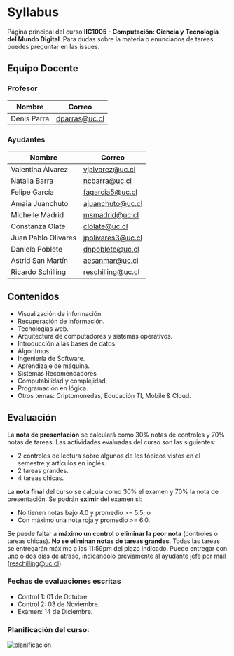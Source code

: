 # Syllabus
Página principal del curso **IIC1005 - Computación: Ciencia y** 
**Tecnología del Mundo Digital**.
Para dudas sobre la materia o enunciados de tareas puedes preguntar en las issues.

## Equipo Docente

### Profesor

| Nombre                  | Correo                        |
| ----------------------- | ----------------------------- |
| Denis Parra             | dparras@uc.cl                 |

### Ayudantes

| Nombre              | Correo             |
| ------------------- | ------------------ |
| Valentina Álvarez   | vjalvarez@uc.cl    |
| Natalia Barra       | ncbarra@uc.cl      |
| Felipe García        | fagarcia5@uc.cl    |
| Amaia Juanchuto     | ajuanchuto@uc.cl   |
| Michelle Madrid     | msmadrid@uc.cl     |
| Constanza Olate     | clolate@uc.cl      |
| Juan Pablo Olivares | jpolivares3@uc.cl  |
| Daniela Poblete     | dnpoblete@uc.cl    |
| Astrid San Martín    | aesanmar@uc.cl     |
| Ricardo Schilling   | reschilling@uc.cl  |


## Contenidos
- Visualización de información.
- Recuperación de información.
- Tecnologías web.
- Arquitectura de computadores y sistemas operativos.
- Introducción a las bases de datos.
- Algoritmos.
- Ingeniería de Software.
- Aprendizaje de máquina.
- Sistemas Recomendadores
- Computabilidad y complejidad.
- Programación en lógica.
- Otros temas: Criptomonedas, Educación TI, Mobile & Cloud.


## Evaluación
La **nota de presentación** se calculará como 30% notas de controles y 
70% notas de tareas. Las actividades evaluadas del curso son las 
siguientes:
- 2 controles de lectura sobre algunos de los tópicos vistos en el 
semestre y artículos en inglés.
- 2 tareas grandes.
- 4 tareas chicas.

La **nota final** del curso se calcula como 30% el examen y 70% la nota 
de presentación. Se podrán **eximir** del examen si:
- No tienen notas bajo 4.0 y promedio  >= 5.5; o
- Con máximo una nota roja y promedio >= 6.0.

Se puede faltar a **máximo un control o eliminar la peor nota** 
(controles o tareas chicas). **No se eliminan notas de tareas grandes**.
Todas las tareas se entregarán máximo a las 11:59pm del plazo 
indicado. Puede entregar con uno o dos días de atraso, indicandolo previamente
al ayudante jefe por mail (reschilling@uc.cl).

### Fechas de evaluaciones escritas

- Control 1: 01 de Octubre.
- Control 2: 03 de Noviembre.
- Exámen: 14 de Diciembre.

### Planificación del curso:

![planificación](https://user-images.githubusercontent.com/26393051/100354810-7f92e080-2fcf-11eb-9bd4-c55c5aa97c6c.png)
